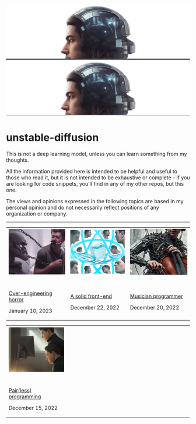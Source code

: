 ![Unstable diffusion](./static/unstable-diffusion-dark.png#gh-dark-mode-only)
![Unstable diffusion](./static/unstable-diffusion-light.png#gh-light-mode-only)

# unstable-diffusion

This is not a deep learning model, unless you can learn something from my thoughts.

All the information provided here is intended to be helpful and useful to those who read it, but it is not intended to be exhaustive or complete - if you are looking for code snippets, you'll find in any of my other repos, but this one.

The views and opinions expressed in the following topics are based in my personal opinion and do not necessarily reflect positions of any organization or company.

---

<table>
  <tr>
    <th>
      <a href="https://github.com/alan-oliv/unstable-diffusion/blob/main/over-engineering-horror/README.md">
        <img alt="" src="./over-engineering-horror/static/thumbnail.png"></img>
      </a>
    </th>
    <th>
      <a href="https://github.com/alan-oliv/unstable-diffusion/blob/main/solid-front-end/README.md">
        <img alt="" src="https://raw.githubusercontent.com/alan-oliv/unstable-diffusion/main/solid-front-end/static/thumbnail.png"></img>
      </a>
    </th>
    <th>
      <a href="https://github.com/alan-oliv/unstable-diffusion/blob/main/musician-programmer/README.md">
        <img alt="" src="https://raw.githubusercontent.com/alan-oliv/unstable-diffusion/main/musician-programmer/static/thumbnail.png"></img>
      </a>
    </th>
  </tr>

  <tr>
    <td>
      <a href="https://github.com/alan-oliv/unstable-diffusion/blob/main/over-engineering-horror/README.md">
        <br/>
        <img alt="" src="https://badgen.net/badge/5/min%20read/darkgray?scale=1&labelColor=darkgray&color=darkgray&cache=360000" />
        <br/>
        Over-engineering horror
      </a>
      <br/>
      <p>January 10, 2023</p>
    </td>
    <td>
      <a href="https://github.com/alan-oliv/unstable-diffusion/blob/main/solid-front-end/README.md">
        <br/>
        <img alt="" src="https://badgen.net/badge/5/min%20read/darkgray?scale=1&labelColor=darkgray&color=darkgray&cache=360000" />
        <br/>
        A solid front-end
      </a>
      <br/>
      <p>December 22, 2022</p>
    </td>
    <td>
      <a href="https://github.com/alan-oliv/unstable-diffusion/blob/main/musician-programmer/README.md">
        <br/>
        <img alt="" src="https://badgen.net/badge/4/min%20read/darkgray?scale=1&labelColor=darkgray&color=darkgray&cache=360000" />
        <br/>
        Musician programmer
      </a>
      <br/>
      <p>December 20, 2022</p>
    </td>
  </tr>
</table>

<table width="33%">
  <tr width="33%">
    <th width="33%">
      <a href="https://github.com/alan-oliv/unstable-diffusion/blob/main/pair-less-programming/README.md">
        <img alt="" src="./pair-less-programming/static/thumbnail.png"></img>
      </a>
    </th>
    <th></th>
    <th></th>

  </tr>

  <tr>
  <td width="33%">
    <a href="https://github.com/alan-oliv/unstable-diffusion/blob/main/pair-less-programming/README.md">
      <br/>
      <img alt="" src="https://badgen.net/badge/2/min%20read/darkgray?scale=1&labelColor=darkgray&color=darkgray&cache=360000" />
      <br/>
      Pair(less) programming
    </a>
    <br/>
    <p>December 15, 2022</p>
  </td>
  <td> </td>
  <td></td>
  </tr>
</table>

